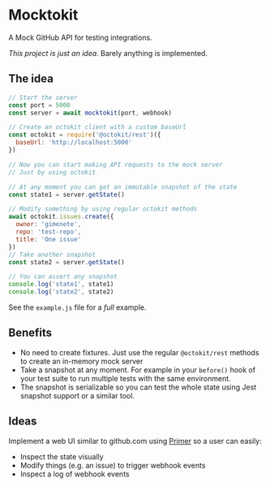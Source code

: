 # Mocktokit

A Mock GitHub API for testing integrations.

*This project is just an idea*. Barely anything is implemented.

## The idea

```js
// Start the server
const port = 5000
const server = await mocktokit(port, webhook)

// Create an octokit client with a custom baseUrl
const octokit = require('@octokit/rest')({
  baseUrl: 'http://localhost:5000'
})

// Now you can start making API requests to the mock server
// Just by using octokit

// At any moment you can get an immutable snapshot of the state
const state1 = server.getState()

// Modify something by using regular octokit methods
await octokit.issues.create({
  owner: 'gimenete',
  repo: 'test-repo',
  title: 'One issue'
})
// Take another snapshot
const state2 = server.getState()

// You can assert any snapshot
console.log('state1', state1)
console.log('state2', state2)
```

See the `example.js` file for a _full_ example.

## Benefits

- No need to create fixtures. Just use the regular `@octokit/rest` methods to create an in-memory mock server
- Take a snapshot at any moment. For example in your `before()` hook of your test suite to run multiple tests with the same environment.
- The snapshot is serializable so you can test the whole state using Jest snapshot support or a similar tool.

## Ideas

Implement a web UI similar to github.com using [Primer](https://primer.github.io/) so a user can easily:

- Inspect the state visually
- Modify things (e.g. an issue) to trigger webhook events
- Inspect a log of webhook events
